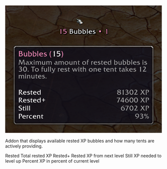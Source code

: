 ![alt text](ui.png "bubbles ui")

Addon that displays available rested XP bubbles and how many tents are actively providing.

Rested      Total rested XP
Rested+     Rested XP from next level
Still       XP needed to level up
Percent     XP in percent of current level